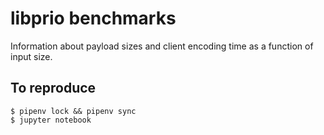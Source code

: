 # libprio benchmarks

Information about payload sizes and client encoding time as a function of input size.

## To reproduce

```
$ pipenv lock && pipenv sync
$ jupyter notebook
```
